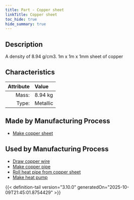 ```yaml
---
title: Part - Copper sheet
linkTitle: Copper sheet
toc_hide: true
hide_summary: true
---
```

<!-- This is generated by the MarsSim HelpGenertor, do not edit. -->

## Description
A density of 8.94 g/cm3. 1m x 1m x 1mm sheet of copper

## Characteristics

| Attribute      | Value |
|--------:|:------|
|Mass:|8.94 kg|
|Type:|Metallic|

## Made by Manufacturing Process

- [Make copper sheet](/docs/definitions/process/make-copper-sheet)

## Used by Manufacturing Process

- [Draw copper wire](/docs/definitions/process/draw-copper-wire)
- [Make copper pipe](/docs/definitions/process/make-copper-pipe)
- [Roll heat pipe from copper sheet](/docs/definitions/process/roll-heat-pipe-from-copper-sheet)
- [Make heat pump](/docs/definitions/process/make-heat-pump)



{{< definition-tail version="3.10.0" generatedOn="2025-10-09T21:45:01.8754429" >}}



